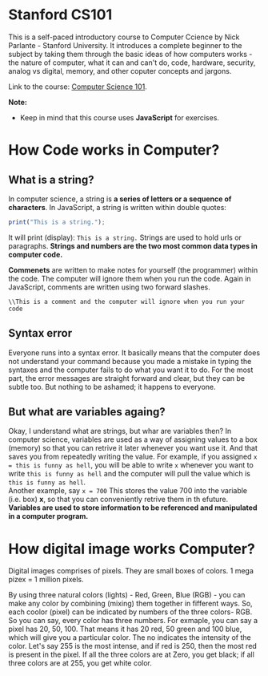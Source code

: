 # Stanford CS101 

This is a self-paced introductory course to Computer Ccience by Nick Parlante - Stanford University. It introduces a complete beginner to the subject by taking them through the basic ideas of how computers works - the nature of computer, what it can and can't do, code, hardware, security, analog vs digital, memory, and other coputer concepts and jargons. 

Link to the course: [Computer Science 101](https://learning.edx.org/course/course-v1:StanfordOnline+CSX0001+1T2020/home).

**Note:** 
* Keep in mind that this course uses **JavaScript** for exercises.

# How Code works in Computer?
## What is a string?
In computer science, a string is **a series of letters or a sequence of characters**. In JavaScript, a string is written within double quotes:
```javascript
print("This is a string."); 
```
It will print (display): `This is a string.`
Strings are used to hold urls or paragraphs. 
**Strings and numbers are the two most common data types in computer code.**

**Commenets** are written to make notes for yourself (the programmer) within the code. The computer will ignore them when you run the code.
Again in JavaScript, comments are written using two forward slashes.
```javascripts
\\This is a comment and the computer will ignore when you run your code
```
## Syntax error 
Everyone runs into a syntax error. It basically means that the computer does not understand your command because you made a mistake in typing the syntaxes and the computer fails to do what you want it to do. For the most part, the error messages are straight forward and clear, but they can be subtle too. But nothing to be ashamed; it happens to everyone. 

## But what are variables againg?
Okay, I understand what are strings, but whar are variables then?
In computer science, variables are used as a way of assigning values to a box (memory) so that you can retrive it later whenever you want use it. And that saves you from repeatedly writing the value.
For example, if you assigned `x = this is funny as hell`, you will be able to write `x` whenever you want to write `this is funny as hell` and the computer will pull the value which is `this is funny as hell`.  
Another example, say `x = 700`
This stores the value 700 into the variable (i.e. box) **x**, so that you can conveniently retrive them in th efuture.
**Variables are used to store information to be referenced and manipulated in a computer program.**

# How digital image works Computer?
Digital images comprises of pixels. They are small boxes of colors.
1 mega pizex = 1 million pixels.

By using three natural colors (lights) - Red, Green, Blue (RGB) - you can make any color by combining (mixing) them together in fifferent ways.
So, each coolor (pixel) can be indicated by numbers of the three colors- RGB. So you can say, every color has three numbers.
For exmaple, you can say a pixel has 20, 50, 100. That means it has 20 red, 50 green and 100 blue, which will give you a particular color. The no indicates the intensity of the color. Let's say 255 is the most intense, and if red is 250, then the most red is present in the pixel. If all the three colors are at Zero, you get black; if all three colors are at 255, you get white color.  
